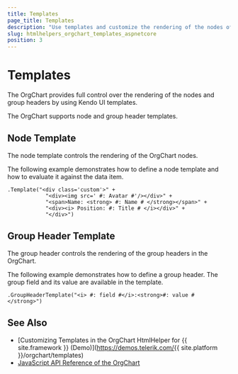 ```yaml
---
title: Templates
page_title: Templates
description: "Use templates and customize the rendering of the nodes of the Telerik UI OrgChart HtmlHelper for {{ site.framework }}."
slug: htmlhelpers_orgchart_templates_aspnetcore
position: 3
---
```


# Templates

The OrgChart provides full control over the rendering of the nodes and group headers by using Kendo UI templates.

The OrgChart supports node and group header templates.

## Node Template

The node template controls the rendering of the OrgChart nodes.

The following example demonstrates how to define a node template and how to evaluate it against the data item.

    .Template("<div class='custom'>" +
                "<div><img src=' #: Avatar #'/></div>" +
                "<span>Name: <strong> #: Name # </strong></span>" +
                "<div><i> Position: #: Title # </i></div>" +
                "</div>")

## Group Header Template

The group header controls the rendering of the group headers in the OrgChart.

The following example demonstrates how to define a group header. The group field and its value are available in the template.

    .GroupHeaderTemplate("<i> #: field #</i>:<strong>#: value # </strong>")


## See Also

* [Customizing Templates in the OrgChart HtmlHelper for {{ site.framework }} (Demo)](https://demos.telerik.com/{{ site.platform }}/orgchart/templates)
* [JavaScript API Reference of the OrgChart](https://docs.telerik.com/kendo-ui/api/javascript/ui/orgchart)
